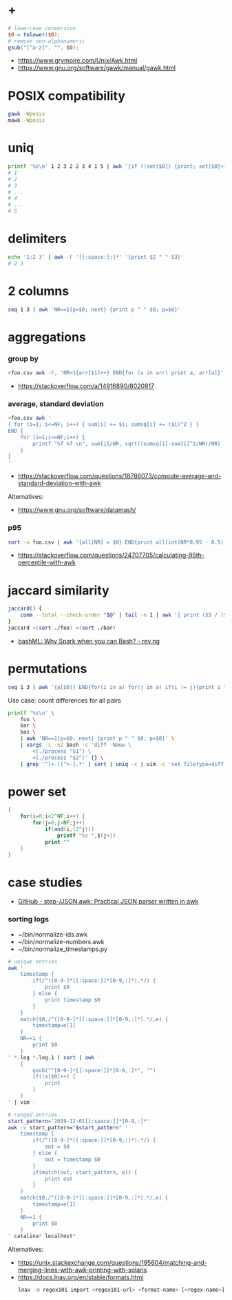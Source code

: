 # +

```awk
# lowercase conversion
$0 = tolower($0);
# remove non-alphanumeric
gsub("[^a-z]", "", $0);
```

- https://www.grymoire.com/Unix/Awk.html
- https://www.gnu.org/software/gawk/manual/gawk.html

# POSIX compatibility

```bash
gawk -Wposix
mawk -Wposix
```

# uniq

```bash
printf '%s\n' 1 2 3 2 2 3 4 1 5 | awk '{if (!set[$0]) {print; set[$0]++; show=1} else if (show) {print "..."; show=0} }'
# 1
# 2
# 3
# ...
# 4
# ...
# 5
```

# delimiters

```bash
echo '1:2 3' | awk -F '[[:space:]:]*' '{print $2 " " $3}'
# 2 3
```

# 2 columns

```bash
seq 1 3 | awk 'NR==1{p=$0; next} {print p " " $0; p=$0}'
```

# aggregations

### group by

```bash
<foo.csv awk -F, 'NR>1{arr[$1]++} END{for (a in arr) print a, arr[a]}'
```

- https://stackoverflow.com/a/14916890/8020917

### average, standard deviation

```bash
<foo.csv awk '
{ for (i=1; i<=NF; i++) { sum[i] += $i; sumsq[i] += ($i)^2 } }
END {
    for (i=1;i<=NF;i++) {
        printf "%f %f \n", sum[i]/NR, sqrt((sumsq[i]-sum[i]^2/NR)/NR)
    }
}
'
```

- https://stackoverflow.com/questions/18786073/compute-average-and-standard-deviation-with-awk

Alternatives:

- https://www.gnu.org/software/datamash/

### p95

```bash
sort -u foo.csv | awk '{all[NR] = $0} END{print all[int(NR*0.95 - 0.5)]}'
```

- https://stackoverflow.com/questions/24707705/calculating-95th-percentile-with-awk

# jaccard similarity

```bash
jaccard() {
    comm --total --check-order "$@" | tail -n 1 | awk '{ print ($3 / ($3 + $2 + $1)) }'
}
jaccard <(sort ./foo) <(sort ./bar)
```

- [bashML: Why Spark when you can Bash? \- rev\.ng](https://rev.ng/blog/bashml/post.html)

# permutations

```bash
seq 1 3 | awk '{a[$0]} END{for(i in a) for(j in a) if(i != j){print i " " j}}'
```

Use case: count differences for all pairs

```bash
printf '%s\n' \
    foo \
    bar \
    baz \
    | awk 'NR==1{p=$0; next} {print p " " $0; p=$0}' \
    | xargs -i -n2 bash -c 'diff -Nauw \
        <(./process "$1") \
        <(./process "$2")' {} \
    | grep '^[+-][^+-].*' | sort | uniq -c | vim -c 'set filetype=diff' -
```

# power set

```awk
{
    for(i=0;i<2^NF;i++) {
        for(j=0;j<NF;j++)
            if(and(i,(2^j)))
                printf "%s ",$(j+1)
            print ""
    }
}
```

# case studies

- [GitHub \- step\-/JSON\.awk: Practical JSON parser written in awk](https://github.com/step-/JSON.awk)

### sorting logs

- ~/bin/normalize-ids.awk
- ~/bin/normalize-numbers.awk
- ~/bin/normalize_timestamps.py

```bash
# unique entries
awk '
    timestamp {
        if(/^([0-9-]*[[:space:]]*[0-9,:]*).*/) {
            print $0
        } else {
            print timestamp $0
        }
    }
    match($0,/^([0-9-]*[[:space:]]*[0-9,:]*).*/,e) {
        timestamp=e[1]
    }
    NR==1 {
        print $0
    }
' *.log *.log.1 | sort | awk '
    {
        gsub("^[0-9-]*[[:space:]]*[0-9,:]*", "")
        if(!x[$0]++) {
            print
        }
    }
' | vim -

# ranged entries
start_pattern='2019-12-01[[:space:]]*[0-9,:]*'
awk -v start_pattern="$start_pattern" '
    timestamp {
        if(/^([0-9-]*[[:space:]]*[0-9,:]*).*/) {
            out = $0
        } else {
            out = timestamp $0
        }
        if(match(out, start_pattern, e)) {
            print out
        }
    }
    match($0,/^([0-9-]*[[:space:]]*[0-9,:]*).*/,e) {
        timestamp=e[1]
    }
    NR==1 {
        print $0
    }
' catalina* localhost*
```

Alternatives:

- https://unix.stackexchange.com/questions/195604/matching-and-merging-lines-with-awk-printing-with-solaris
- https://docs.lnav.org/en/stable/formats.html 
    ```sh
    lnav -m regex101 import <regex101-url> <format-name> [<regex-name>]
    ```
